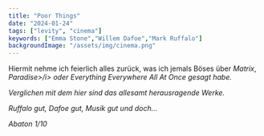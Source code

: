 ```yaml
---
title: "Poor Things"
date: "2024-01-24"
tags: ["levity", "cinema"]
keywords: ["Emma Stone","Willem Dafoe","Mark Ruffalo"]
backgroundImage: "/assets/img/cinema.png"
---
```

Hiermit nehme ich feierlich alles zurück, was ich jemals Böses über <i>Matrix</i>, 
<i>Paradise>/i> oder <i>Everything Everywhere All At Once</i> gesagt habe.

Verglichen mit dem hier sind das allesamt herausragende Werke.

Ruffalo gut, Dafoe gut, Musik gut und doch...

Abaton 1/10